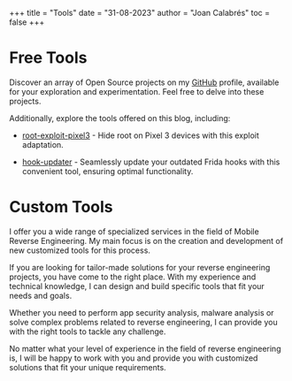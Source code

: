 +++ 
title = "Tools" 
date = "31-08-2023" 
author = "Joan Calabrés" 
toc = false
+++

# Free Tools

Discover an array of Open Source projects on my [GitHub](https://github.com/jcalabres) profile, available for your exploration and experimentation. Feel free to delve into these projects.

Additionally, explore the tools offered on this blog, including:

* [root-exploit-pixel3](https://github.com/jcalabres/root-exploit-pixel3) - Hide root on Pixel 3 devices with this exploit adaptation.

* [hook-updater](https://github.com/jcalabres/hook-updater) - Seamlessly update your outdated Frida hooks with this convenient tool, ensuring optimal functionality.

# Custom Tools

I offer you a wide range of specialized services in the field of Mobile Reverse Engineering. My main focus is on the creation and development of new customized tools for this process.

If you are looking for tailor-made solutions for your reverse engineering projects, you have come to the right place. With my experience and technical knowledge, I can design and build specific tools that fit your needs and goals.

Whether you need to perform app security analysis, malware analysis or solve complex problems related to reverse engineering, I can provide you with the right tools to tackle any challenge.

No matter what your level of experience in the field of reverse engineering is, I will be happy to work with you and provide you with customized solutions that fit your unique requirements.